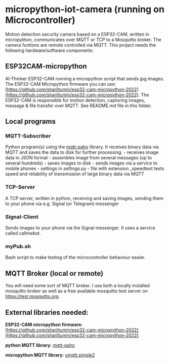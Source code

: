 # micropython-iot-camera (running on Microcontroller)

Motion detection security camera based on a ESP32-CAM, written in micropython, communicates over MQTT or TCP to a Mosquitto broker. The camera funtions are remote controlled via MQTT. This project needs the following hardware/software components:

## ESP32CAM-micropython
AI-Thinker ESP32-CAM running a micropython script that sends jpg images. The ESP32-CAM Micropython firmware you can use: [https://github.com/shariltumin/esp32-cam-micropython-2022](https://github.com/shariltumin/esp32-cam-micropython-2022). The ESP32-CAM is responsible for motion detection, capturing images, message & file transfer over MQTT. See README.md file in this folder.

## Local programs
### MQTT-Subscriber
Python program(s) using the [mqtt-paho](https://pypi.org/project/paho-mqtt/) library. It receives binary data via MQTT and saves the data to disk for further processing. 
    - receives image data in JSON format
    - assembles image from several messages (up to several hundreds)
    - saves images to disk
    - sends images via a service to mobile phones 
    - settings in settings.py
    - file with extension _speedtest tests speed and reliability of transmission of large binary data via MQTT

### TCP-Server
A TCP server, written in python, receiving and saving images, sending them to your phone via e.g. Signal (or Telegram) messenger

### Signal-Client
Sends images to your phone via the Signal messenger. It uses a service called callmebot.

### myPub.sh
Bash script to make testing of the microcontroller behaviour easier.

## MQTT Broker (local or remote)
You will need some sort of MQTT broker. I use both a locally installed mosquitto broker as well as a free available mosquitto test server on https://test.mosquitto.org.


## External libraries needed:

__ESP32-CAM micropython firmware__: 
[https://github.com/shariltumin/esp32-cam-micropython-2022](https://github.com/shariltumin/esp32-cam-micropython-2022). 

__python MQTT library:__
[mqtt-paho](https://pypi.org/project/paho-mqtt/)

__micropython MQTT library:__
[umqtt.simple2](https://github.com/fizista/micropython-umqtt.simple2)

